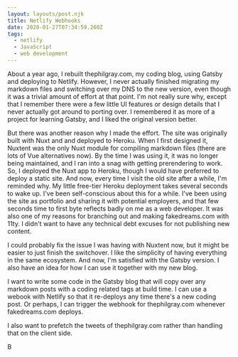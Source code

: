 ```yaml
---
layout: layouts/post.njk
title: Netlify Webhooks
date: 2020-01-27T07:34:59.260Z
tags:
  - netlify
  - JavaScript
  - web development
---
```

About a year ago, I rebuilt thephilgray.com, my coding blog, using Gatsby and deploying to Netlify. However, I never actually finished migrating my markdown files and switching over my DNS to the new version, even though it was a trivial amount of effort at that point. I'm not really sure why, except that I remember there were a few little UI features or design details that I never actually got around to porting over. I remembered it as more of a project for learning Gatsby, and I liked the original version better.

But there was another reason why I made the effort. The site was originally built with Nuxt and and deployed to Heroku. When I first designed it, Nuxtent was the only Nuxt module for compiling markdown files (there are lots of Vue alternatives now). By the time I was using it, it was no longer being maintained, and I ran into a snag with getting prerendering to work. So, I deployed the Nuxt app to Heroku, though I would have preferred to deploy a static site. And now, every time I visit the old site after a while, I'm reminded why. My little free-tier Heroku deployment takes several seconds to wake up. I've been self-conscious about this for a while. I've been using the site as portfolio and sharing it with potential employers, and that few seconds time to first byte reflects badly on me as a web developer. It was also one of my reasons for branching out and making fakedreams.com with 11ty. I didn't want to have any technical debt excuses for not publishing new content.

I could probably fix the issue I was having with Nuxtent now, but it might be easier to just finish the switchover. I like the simplicity of having everything in the same ecosystem. And now, I'm satisfied with the Gatsby version. I also have an idea for how I can use it together with my new blog.

I want to write some code in the Gatsby blog that will copy over any markdown posts with a coding related tags at build time. I can use a webook with Netlify so that it re-deploys any time there's a new coding post. Or perhaps, I can trigger the webhook for thephilgray.com whenever fakedreams.com deploys.

I also want to prefetch the tweets of thephilgray.com rather than handling that on the client side.

B
